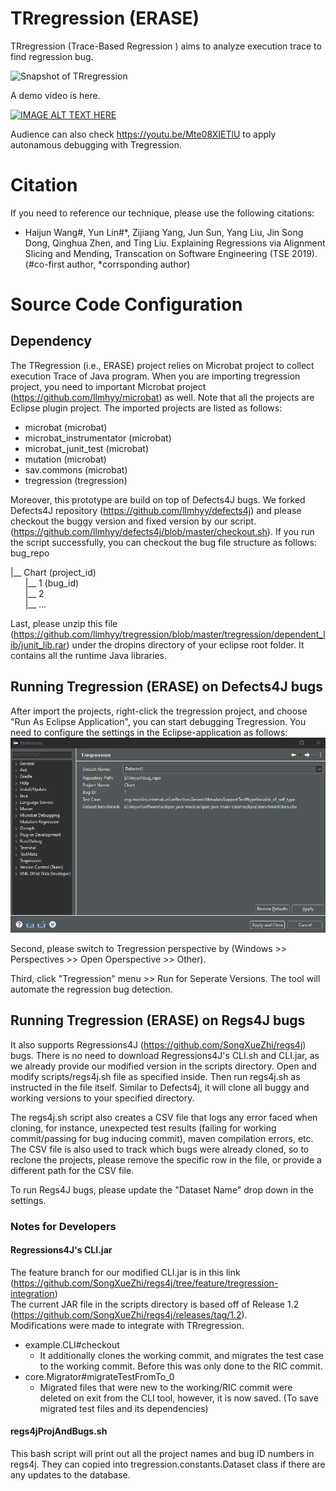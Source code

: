 # TRregression (ERASE)
TRregression (Trace-Based Regression ) aims to analyze execution trace to find regression bug.

![Snapshot of TRregression](/tregression/icons/screenshot.png?raw=true "Snapshot of TRregression")

A demo video is here.

[![IMAGE ALT TEXT HERE](https://img.youtube.com/vi/Uu8z3ONwRqs/0.jpg)](https://www.youtube.com/watch?v=Uu8z3ONwRqs)

Audience can also check https://youtu.be/Mte08XIETlU to apply autonamous debugging with Tregression.

# Citation
If you need to reference our technique, please use the following citations:

- Haijun Wang#, Yun Lin#*, Zijiang Yang, Jun Sun, Yang Liu, Jin Song Dong, Qinghua Zhen, and Ting Liu. Explaining Regressions via Alignment Slicing and Mending, Transcation on Software Engineering (TSE 2019). (#co-first author, *corrsponding author)

# Source Code Configuration
## Dependency
The TRegression (i.e., ERASE) project relies on Microbat project to collect execution Trace of Java program. When you are importing tregression project, you need to important Microbat project (https://github.com/llmhyy/microbat) as well. Note that all the projects are Eclipse plugin project. The imported projects are listed as follows:
- microbat (microbat)
- microbat_instrumentator (microbat)
- microbat_junit_test (microbat)
- mutation (microbat)
- sav.commons (microbat)
- tregression (tregression)

Moreover, this prototype are build on top of Defects4J bugs. We forked Defects4J repository (https://github.com/llmhyy/defects4j) and please checkout the buggy version and fixed version by our script. (https://github.com/llmhyy/defects4j/blob/master/checkout.sh). If you run the script successfully, you can checkout the bug file structure as follows:
bug_repo

|__ Chart (project_id)<br />
&nbsp;&nbsp;&nbsp;&nbsp;&nbsp;&nbsp;|__ 1 (bug_id)<br />
&nbsp;&nbsp;&nbsp;&nbsp;&nbsp;&nbsp;|__ 2   <br /> 
&nbsp;&nbsp;&nbsp;&nbsp;&nbsp;&nbsp;|__ ...<br />

Last, please unzip this file (https://github.com/llmhyy/tregression/blob/master/tregression/dependent_lib/junit_lib.rar) under the dropins directory of your eclipse root folder. It contains all the runtime Java libraries.

## Running Tregression (ERASE) on Defects4J bugs
After import the projects, right-click the tregression project, and choose "Run As Eclipse Application", you can start debugging Tregression. You need to configure the settings in the Eclipse-application as follows:
![Snapshot of TRregression](/tregression/icons/preference_configuration.png?raw=true "Snapshot of TRregression Settings")

Second, please switch to Tregression perspective by (Windows >> Perspectives >> Open Operspective >> Other). 

Third, click "Tregression" menu >> Run for Seperate Versions. The tool will automate the regression bug detection.

## Running Tregression (ERASE) on Regs4J bugs
It also supports Regressions4J (https://github.com/SongXueZhi/regs4j) bugs. There is no need to download Regressions4J's CLI.sh and CLI.jar, as we already provide our modified version in the scripts directory. Open and modify scripts/regs4j.sh file as specified inside. Then run regs4j.sh as instructed in the file itself. Similar to Defects4j, it will clone all buggy and working versions to your specified directory.

The regs4j.sh script also creates a CSV file that logs any error faced when cloning, for instance, unexpected test results (failing for working commit/passing for bug inducing commit), maven compilation errors, etc. The CSV file is also used to track which bugs were already cloned, so to reclone the projects, please remove the specific row in the file, or provide a different path for the CSV file.

To run Regs4J bugs, please update the "Dataset Name" drop down in the settings.

### Notes for Developers
#### Regressions4J's CLI.jar
The feature branch for our modified CLI.jar is in this link (https://github.com/SongXueZhi/regs4j/tree/feature/tregression-integration)<br/>
The current JAR file in the scripts directory is based off of Release 1.2 (https://github.com/SongXueZhi/regs4j/releases/tag/1.2).<br/>
Modifications were made to integrate with TRregression.
- example.CLI#checkout
	- It additionally clones the working commit, and migrates the test case to the working commit. Before this was only done to the RIC commit.
- core.Migrator#migrateTestFromTo_0
	- Migrated files that were new to the working/RIC commit were deleted on exit from the CLI tool, however, it is now saved. (To save migrated test files and its dependencies)

#### regs4jProjAndBugs.sh
This bash script will print out all the project names and bug ID numbers in regs4j. They can copied into tregression.constants.Dataset class if there are any updates to the database.

